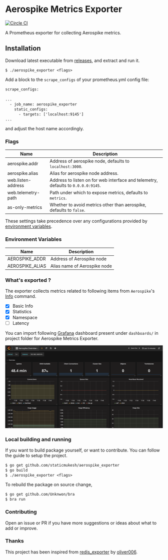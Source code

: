 # Aerospike Metrics Exporter
[![Circle CI](https://circleci.com/gh/staticmukesh/aerospike_exporter.svg?style=shield)](https://circleci.com/gh/staticmukesh/aerospike_exporter)

A Prometheus exporter for collecting Aerospike metrics.

## Installation

Download latest executable from [releases](https://github.com/staticmukesh/aerospike_exporter/releases), and extract and run it.

```
$ ./aerospike_exporter <flags>
```

Add a block to the `scrape_configs` of your prometheus.yml config file:

```
scrape_configs:

...
  - job_name: aerospike_exporter
    static_configs:
      - targets: ['localhost:9145']
...
```
and adjust the host name accordingly.

### Flags

Name               | Description
-------------------|------------
aerospike.addr     | Address of aerospike node, defaults to `localhost:3000`.
aerospike.alias    | Alias for aerospike node address.
web.listen-address | Address to listen on for web interface and telemetry, defaults to `0.0.0.0:9145`.
web.telemetry-path | Path under which to expose metrics, defaults to `metrics`.
as-only-metrics    | Whether to avoid metrics other than aerospike, defaults to `false`.

These settings take precedence over any configurations provided by [environment variables](#environment-variables).

### Environment Variables

Name               | Description
-------------------|------------
AEROSPIKE_ADDR     | Address of Aerospike node
AEROSPIKE_ALIAS    | Alias name of Aerospike node

### What's exported ?

The exporter collects metrics related to following items from `Aerospike`'s [Info](https://www.aerospike.com/docs/reference/info/index.html) command. 

- [x] Basic Info
- [x] Statistics
- [x] Namespace
- [ ] Latency

You can import following [Grafana](https://github.com/grafana/grafana) dashboard present under `dashboards/` in project folder for Aerospike Metrics Exporter.

![alt Grafana Dashboard](screenshots/aerospike-overview.png "Grafana Dashboard for Aerospike Metrics Exporter")

### Local building and running

If you want to build package yourself, or want to contribute. You can follow the guide to setup the project.

```
$ go get github.com/staticmukesh/aerospike_exporter
$ go build
$ ./aerospike_exporter <flags>
```

To rebuild the package on source change, 
```
$ go get github.com/Unknwon/bra
$ bra run
```

### Contributing

Open an issue or PR if you have more suggestions or ideas about what to add or improve.

### Thanks

This project has been inspired from [redis_exporter](https://github.com/oliver006/redis_exporter) by [oliver006](https://github.com/oliver006).

